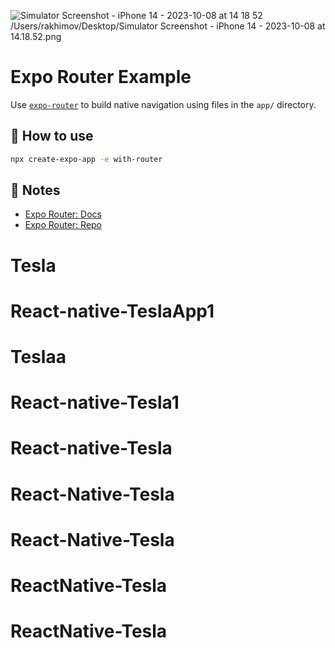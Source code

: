 ![Simulator Screenshot - iPhone 14 - 2023-10-08 at 14 18 52](https://github.com/Rahmoniy/ReactNative-Tesla/assets/147306871/cd537fce-4f96-4ed1-a716-295ff39c74b8)
/Users/rakhimov/Desktop/Simulator Screenshot - iPhone 14 - 2023-10-08 at 14.18.52.png
# Expo Router Example

Use [`expo-router`](https://expo.github.io/router) to build native navigation using files in the `app/` directory.

## 🚀 How to use

```sh
npx create-expo-app -e with-router
```

## 📝 Notes

- [Expo Router: Docs](https://expo.github.io/router)
- [Expo Router: Repo](https://github.com/expo/router)
# Tesla
# React-native-TeslaApp1
# Teslaa
# React-native-Tesla1
# React-native-Tesla
# React-Native-Tesla
# React-Native-Tesla
# ReactNative-Tesla
# ReactNative-Tesla
